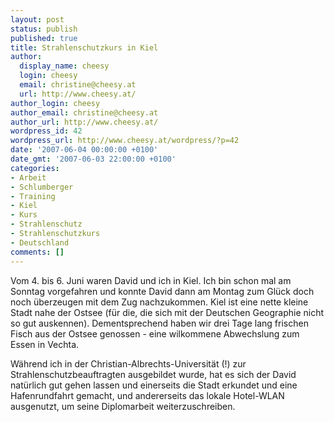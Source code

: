 ```yaml
---
layout: post
status: publish
published: true
title: Strahlenschutzkurs in Kiel
author:
  display_name: cheesy
  login: cheesy
  email: christine@cheesy.at
  url: http://www.cheesy.at/
author_login: cheesy
author_email: christine@cheesy.at
author_url: http://www.cheesy.at/
wordpress_id: 42
wordpress_url: http://www.cheesy.at/wordpress/?p=42
date: '2007-06-04 00:00:00 +0100'
date_gmt: '2007-06-03 22:00:00 +0100'
categories:
- Arbeit
- Schlumberger
- Training
- Kiel
- Kurs
- Strahlenschutz
- Strahlenschutzkurs
- Deutschland
comments: []
---
```

<!--:de--><!-- 3555-->Vom 4. bis 6. Juni waren David und ich in Kiel. Ich bin schon mal am Sonntag vorgefahren und konnte David dann am Montag zum Glück doch noch überzeugen mit dem Zug nachzukommen. Kiel ist eine nette kleine Stadt nahe der Ostsee (für die, die sich mit der Deutschen Geographie nicht so gut auskennen). Dementsprechend haben wir drei Tage lang frischen Fisch aus der Ostsee genossen - eine wilkommene Abwechslung zum Essen in Vechta.
Während ich in der Christian-Albrechts-Universität (!) zur Strahlenschutzbeauftragten ausgebildet wurde, hat es sich der David natürlich gut gehen lassen und einerseits die Stadt erkundet und eine Hafenrundfahrt gemacht, und andererseits das lokale Hotel-WLAN ausgenutzt, um seine Diplomarbeit weiterzuschreiben.<!--:-->
